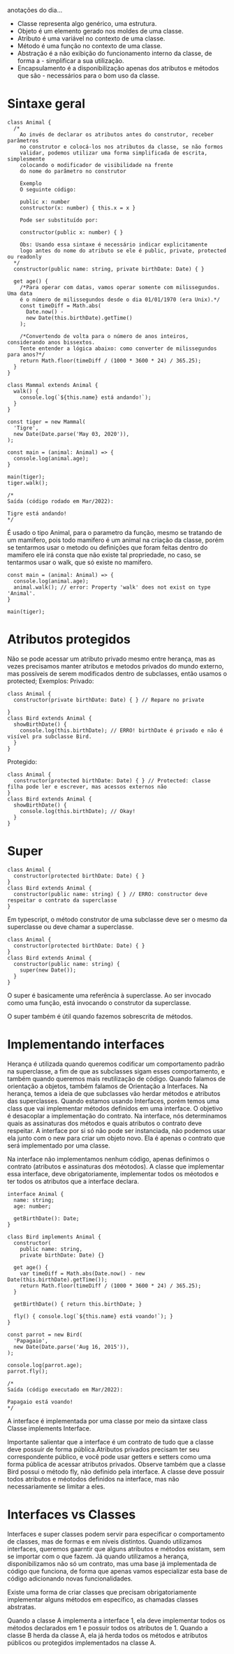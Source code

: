 anotações do dia...

- Classe representa algo genérico, uma estrutura.
- Objeto é um elemento gerado nos moldes de uma classe.
- Atributo é uma variável no contexto de uma classe.
- Método é uma função no contexto de uma classe.
- Abstração é a não exibição do funcionamento interno da classe, de forma a - simplificar a sua utilização.
- Encapsulamento é a disponibilização apenas dos atributos e métodos que são - necessários para o bom uso da classe.

# Sintaxe geral
```
class Animal {
  /*
    Ao invés de declarar os atributos antes do construtor, receber parâmetros
    no construtor e colocá-los nos atributos da classe, se não formos
    validar, podemos utilizar uma forma simplificada de escrita, simplesmente
    colocando o modificador de visibilidade na frente
    do nome do parâmetro no construtor

    Exemplo
    O seguinte código:

    public x: number
    constructor(x: number) { this.x = x }

    Pode ser substituído por:

    constructor(public x: number) { }
    
    Obs: Usando essa sintaxe é necessário indicar explicitamente 
    logo antes do nome do atributo se ele é public, private, protected ou readonly
  */
  constructor(public name: string, private birthDate: Date) { }

  get age() {
    /*Para operar com datas, vamos operar somente com milissegundos. Uma data
    é o número de milissegundos desde o dia 01/01/1970 (era Unix).*/
    const timeDiff = Math.abs(
      Date.now() -
      new Date(this.birthDate).getTime()
    );

    /*Convertendo de volta para o número de anos inteiros, considerando anos bissextos.
    Tente entender a lógica abaixo: como converter de milissegundos para anos?*/
    return Math.floor(timeDiff / (1000 * 3600 * 24) / 365.25);
  }
}

class Mammal extends Animal {
  walk() {
    console.log(`${this.name} está andando!`);
  }
}

const tiger = new Mammal(
  'Tigre',
  new Date(Date.parse('May 03, 2020')),
);

const main = (animal: Animal) => {
  console.log(animal.age);
}

main(tiger);
tiger.walk();

/*
Saída (código rodado em Mar/2022):

Tigre está andando!
*/
```

É usado o tipo Animal, para o parametro da função, mesmo se tratando de um mamifero, pois todo mamifero é um animal na criação da classe, porém se tentarmos usar o metodo ou definições que foram feitas dentro do mamifero ele irá consta que não existe tal propriedade, no caso, se tentarmos usar o walk, que só existe no mamifero.
```
const main = (animal: Animal) => {
  console.log(animal.age);
  animal.walk(); // error: Property 'walk' does not exist on type 'Animal'.
}

main(tiger);
```

# Atributos protegidos

Não se pode acessar um atributo privado mesmo entre herança, mas as vezes precisamos manter atributos e metodos privados do mundo externo, mas possíveis de serem modificados dentro de subclasses, então usamos o protected;
Exemplos:
Privado:
```
class Animal {
  constructor(private birthDate: Date) { } // Repare no private

}
class Bird extends Animal {
  showBirthDate() {
    console.log(this.birthDate); // ERRO! birthDate é privado e não é visível pra subclasse Bird.
  }
}
```
Protegido:
```
class Animal {
  constructor(protected birthDate: Date) { } // Protected: classe filha pode ler e escrever, mas acessos externos não
}
class Bird extends Animal {
  showBirthDate() {
    console.log(this.birthDate); // Okay!
  }
}
```

# Super
```
class Animal {
  constructor(protected birthDate: Date) { }
}
class Bird extends Animal {
  constructor(public name: string) { } // ERRO: constructor deve respeitar o contrato da superclasse
}
```

Em typescript, o método construtor de uma subclasse deve ser o mesmo da superclasse ou deve chamar a superclasse.
```
class Animal {
  constructor(protected birthDate: Date) { }
}
class Bird extends Animal {
  constructor(public name: string) {
    super(new Date());
  }
}
```

O super é basicamente uma referência à superclasse. Ao ser invocado como uma função, está invocando o construtor da superclasse.

O super também é útil quando fazemos sobrescrita de métodos.

# Implementando interfaces

Herança é utilizada quando queremos codificar um comportamento padrão na superclasse, a fim de que as subclasses sigam esses comportamento, e também quando queremos mais reutilização de código.
Quando falamos de orientação a objetos, também falamos de Orientação a Interfaces. Na herança, temos a ideia de que subclasses vão herdar métodos e atributos das superclasses. Quando estamos usando Interfaces, porém temos uma class que vai implementar métodos definidos em uma interface. O objetivo é desacoplar a implementação do contrato.
Na interface, nós determinamos quais as assinaturas dos métodos e quais atributos o contrato deve respeitar. A interface por si só não pode ser instanciada, não podemos usar ela junto com o new para criar um objeto novo. Ela é apenas o contrato que será implementado por uma classe.

Na interface não implementamos nenhum código, apenas definimos o contrato (atributos e assinaturas dos méotodos). A classe que implementar essa interface, deve obrigatoriamente, implementar todos os méotodos e ter todos os atributos que a interface declara.
```
interface Animal {
  name: string;
  age: number;

  getBirthDate(): Date;
}

class Bird implements Animal {
  constructor(
    public name: string,
    private birthDate: Date) {}

  get age() {
    var timeDiff = Math.abs(Date.now() - new Date(this.birthDate).getTime());
    return Math.floor(timeDiff / (1000 * 3600 * 24) / 365.25);
  }

  getBirthDate() { return this.birthDate; }

  fly() { console.log(`${this.name} está voando!`); }
}

const parrot = new Bird(
  'Papagaio',
  new Date(Date.parse('Aug 16, 2015')),
);

console.log(parrot.age);
parrot.fly();

/*
Saída (código executado em Mar/2022):

Papagaio está voando!
*/
```

A interface é implementada por uma classe por meio da sintaxe class Classe implements Interface.

Importante salientar que a interface é um contrato de tudo que a classe deve possuir de forma pública.Atributos privados precisam ter seu correspondente público, e você pode usar getters e setters como uma forma pública de acessar atributos privados.
Observe também que a classe Bird possui o método fly, não definido pela interface. A classe deve possuir todos atributos e méotodos definidos na interface, mas não necessariamente se limitar a eles.

# Interfaces vs Classes

Interfaces e super classes podem servir para especificar o comportamento de classes, mas de formas e em níveis distintos.
Quando utilizamos interfaces, queremos gaarntir que alguns atributos e métodos existam, sem se importar com o que fazem.
Já quando utilizamos a herança, disponibilizamos não só um contrato, mas uma base já implementada de código que funciona, de forma que apenas vamos especializar esta base de código adicionando novas funcionalidades.

Existe uma forma de criar classes que precisam obrigatoriamente implementar alguns métodos em específico, as chamadas classes abstratas.

Quando a classe A implementa a interface 1, ela deve implementar todos os métodos declarados em 1 e possuir todos os atributos de 1. Quando a classe B herda da classe A, ela já herda todos os métodos e atributos públicos ou protegidos implementados na classe A.

